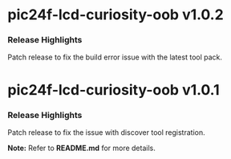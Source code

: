 # pic24f-lcd-curiosity-oob v1.0.2
### Release Highlights

Patch release to fix the build error issue with the latest tool pack.

# pic24f-lcd-curiosity-oob v1.0.1
### Release Highlights

Patch release to fix the issue with discover tool registration.

**Note:** Refer to **README.md** for more details.
